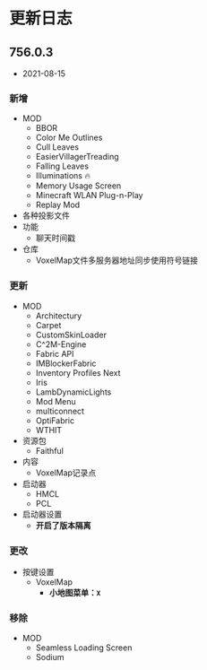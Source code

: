 # 更新日志
## 756.0.3
- 2021-08-15
### 新增
- MOD
    - BBOR
    - Color Me Outlines
    - Cull Leaves
    - EasierVillagerTreading
    - Falling Leaves
    - Illuminations 🔥
    - Memory Usage Screen
    - Minecraft WLAN Plug-n-Play
    - Replay Mod
- 各种投影文件
- 功能
    - 聊天时间戳
- 仓库
    - VoxelMap文件多服务器地址同步使用符号链接
### 更新
- MOD
    - Architectury
    - Carpet
    - CustomSkinLoader
    - C^2M-Engine
    - Fabric API
    - IMBlockerFabric
    - Inventory Profiles Next
    - Iris
    - LambDynamicLights
    - Mod Menu
    - multiconnect
    - OptiFabric
    - WTHIT
- 资源包
    - Faithful
- 内容
    - VoxelMap记录点
- 启动器
    - HMCL
    - PCL
- 启动器设置
    - **开启了版本隔离**
### 更改
- 按键设置
    - VoxelMap
        - **小地图菜单：`X`**
### 移除
- MOD
    - Seamless Loading Screen
    - Sodium
